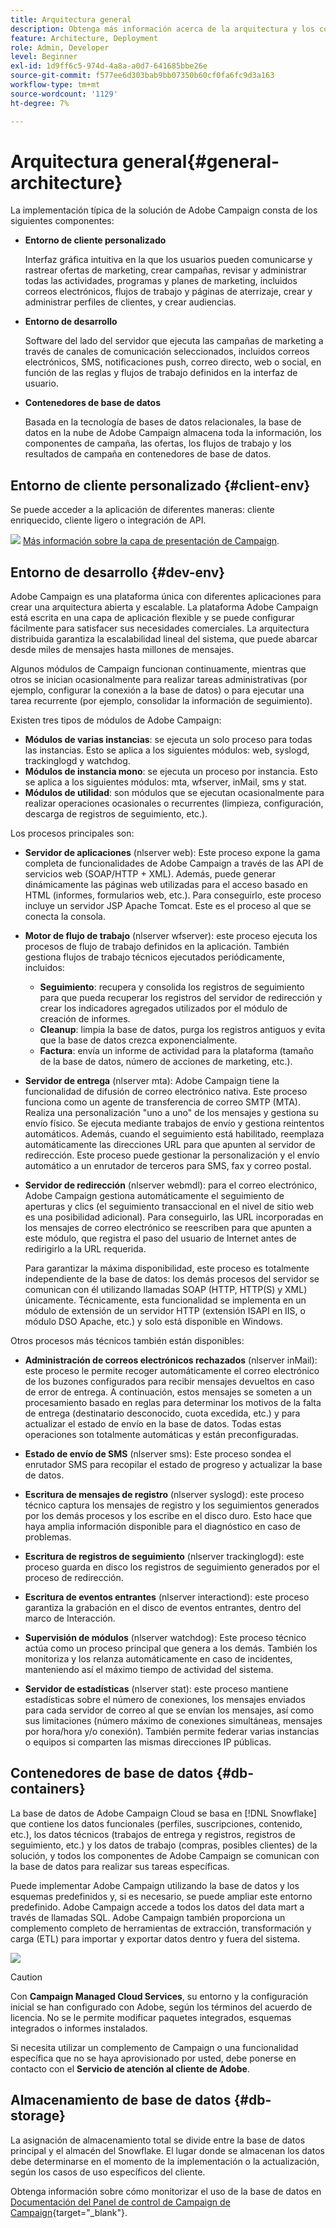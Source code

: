 ```yaml
---
title: Arquitectura general
description: Obtenga más información acerca de la arquitectura y los componentes de Adobe Campaign. Obtenga más información acerca de cómo personalizar la consola de clientes y el entorno.
feature: Architecture, Deployment
role: Admin, Developer
level: Beginner
exl-id: 1d9ff6c5-974d-4a8a-a0d7-641685bbe26e
source-git-commit: f577ee6d303bab9bb07350b60cf0fa6fc9d3a163
workflow-type: tm+mt
source-wordcount: '1129'
ht-degree: 7%

---
```


# Arquitectura general{#general-architecture}

La implementación típica de la solución de Adobe Campaign consta de los siguientes componentes:

* **Entorno de cliente personalizado**

  Interfaz gráfica intuitiva en la que los usuarios pueden comunicarse y rastrear ofertas de marketing, crear campañas, revisar y administrar todas las actividades, programas y planes de marketing, incluidos correos electrónicos, flujos de trabajo y páginas de aterrizaje, crear y administrar perfiles de clientes, y crear audiencias.

* **Entorno de desarrollo**

  Software del lado del servidor que ejecuta las campañas de marketing a través de canales de comunicación seleccionados, incluidos correos electrónicos, SMS, notificaciones push, correo directo, web o social, en función de las reglas y flujos de trabajo definidos en la interfaz de usuario.

* **Contenedores de base de datos**

  Basada en la tecnología de bases de datos relacionales, la base de datos en la nube de Adobe Campaign almacena toda la información, los componentes de campaña, las ofertas, los flujos de trabajo y los resultados de campaña en contenedores de base de datos.

## Entorno de cliente personalizado {#client-env}

Se puede acceder a la aplicación de diferentes maneras: cliente enriquecido, cliente ligero o integración de API.

![](../assets/do-not-localize/glass.png) [Más información sobre la capa de presentación de Campaign](../start/ac-components.md).

## Entorno de desarrollo {#dev-env}

Adobe Campaign es una plataforma única con diferentes aplicaciones para crear una arquitectura abierta y escalable. La plataforma Adobe Campaign está escrita en una capa de aplicación flexible y se puede configurar fácilmente para satisfacer sus necesidades comerciales. La arquitectura distribuida garantiza la escalabilidad lineal del sistema, que puede abarcar desde miles de mensajes hasta millones de mensajes.

Algunos módulos de Campaign funcionan continuamente, mientras que otros se inician ocasionalmente para realizar tareas administrativas (por ejemplo, configurar la conexión a la base de datos) o para ejecutar una tarea recurrente (por ejemplo, consolidar la información de seguimiento).

Existen tres tipos de módulos de Adobe Campaign:

* **Módulos de varias instancias**: se ejecuta un solo proceso para todas las instancias. Esto se aplica a los siguientes módulos: web, syslogd, trackinglogd y watchdog.
* **Módulos de instancia mono**: se ejecuta un proceso por instancia. Esto se aplica a los siguientes módulos: mta, wfserver, inMail, sms y stat.
* **Módulos de utilidad**: son módulos que se ejecutan ocasionalmente para realizar operaciones ocasionales o recurrentes (limpieza, configuración, descarga de registros de seguimiento, etc.).

Los procesos principales son:

* **Servidor de aplicaciones** (nlserver web): Este proceso expone la gama completa de funcionalidades de Adobe Campaign a través de las API de servicios web (SOAP/HTTP + XML). Además, puede generar dinámicamente las páginas web utilizadas para el acceso basado en HTML (informes, formularios web, etc.). Para conseguirlo, este proceso incluye un servidor JSP Apache Tomcat. Este es el proceso al que se conecta la consola.

* **Motor de flujo de trabajo** (nlserver wfserver): este proceso ejecuta los procesos de flujo de trabajo definidos en la aplicación. También gestiona flujos de trabajo técnicos ejecutados periódicamente, incluidos:

   * **Seguimiento**: recupera y consolida los registros de seguimiento para que pueda recuperar los registros del servidor de redirección y crear los indicadores agregados utilizados por el módulo de creación de informes.
   * **Cleanup**: limpia la base de datos, purga los registros antiguos y evita que la base de datos crezca exponencialmente.
   * **Factura**: envía un informe de actividad para la plataforma (tamaño de la base de datos, número de acciones de marketing, etc.).

* **Servidor de entrega** (nlserver mta): Adobe Campaign tiene la funcionalidad de difusión de correo electrónico nativa. Este proceso funciona como un agente de transferencia de correo SMTP (MTA). Realiza una personalización &quot;uno a uno&quot; de los mensajes y gestiona su envío físico. Se ejecuta mediante trabajos de envío y gestiona reintentos automáticos. Además, cuando el seguimiento está habilitado, reemplaza automáticamente las direcciones URL para que apunten al servidor de redirección. Este proceso puede gestionar la personalización y el envío automático a un enrutador de terceros para SMS, fax y correo postal.

* **Servidor de redirección** (nlserver webmdl): para el correo electrónico, Adobe Campaign gestiona automáticamente el seguimiento de aperturas y clics (el seguimiento transaccional en el nivel de sitio web es una posibilidad adicional). Para conseguirlo, las URL incorporadas en los mensajes de correo electrónico se reescriben para que apunten a este módulo, que registra el paso del usuario de Internet antes de redirigirlo a la URL requerida.

  Para garantizar la máxima disponibilidad, este proceso es totalmente independiente de la base de datos: los demás procesos del servidor se comunican con él utilizando llamadas SOAP (HTTP, HTTP(S) y XML) únicamente. Técnicamente, esta funcionalidad se implementa en un módulo de extensión de un servidor HTTP (extensión ISAPI en IIS, o módulo DSO Apache, etc.) y solo está disponible en Windows.

Otros procesos más técnicos también están disponibles:

* **Administración de correos electrónicos rechazados** (nlserver inMail): este proceso le permite recoger automáticamente el correo electrónico de los buzones configurados para recibir mensajes devueltos en caso de error de entrega. A continuación, estos mensajes se someten a un procesamiento basado en reglas para determinar los motivos de la falta de entrega (destinatario desconocido, cuota excedida, etc.) y para actualizar el estado de envío en la base de datos. Todas estas operaciones son totalmente automáticas y están preconfiguradas.

* **Estado de envío de SMS** (nlserver sms): Este proceso sondea el enrutador SMS para recopilar el estado de progreso y actualizar la base de datos.

* **Escritura de mensajes de registro** (nlserver syslogd): este proceso técnico captura los mensajes de registro y los seguimientos generados por los demás procesos y los escribe en el disco duro. Esto hace que haya amplia información disponible para el diagnóstico en caso de problemas.

* **Escritura de registros de seguimiento** (nlserver trackinglogd): este proceso guarda en disco los registros de seguimiento generados por el proceso de redirección.

* **Escritura de eventos entrantes** (nlserver interactiond): este proceso garantiza la grabación en el disco de eventos entrantes, dentro del marco de Interacción.

* **Supervisión de módulos** (nlserver watchdog): Este proceso técnico actúa como un proceso principal que genera a los demás. También los monitoriza y los relanza automáticamente en caso de incidentes, manteniendo así el máximo tiempo de actividad del sistema.

* **Servidor de estadísticas** (nlserver stat): este proceso mantiene estadísticas sobre el número de conexiones, los mensajes enviados para cada servidor de correo al que se envían los mensajes, así como sus limitaciones (número máximo de conexiones simultáneas, mensajes por hora/hora y/o conexión). También permite federar varias instancias o equipos si comparten las mismas direcciones IP públicas.


## Contenedores de base de datos {#db-containers}

La base de datos de Adobe Campaign Cloud se basa en [!DNL Snowflake] que contiene los datos funcionales (perfiles, suscripciones, contenido, etc.), los datos técnicos (trabajos de entrega y registros, registros de seguimiento, etc.) y los datos de trabajo (compras, posibles clientes) de la solución, y todos los componentes de Adobe Campaign se comunican con la base de datos para realizar sus tareas específicas.

Puede implementar Adobe Campaign utilizando la base de datos y los esquemas predefinidos y, si es necesario, se puede ampliar este entorno predefinido. Adobe Campaign accede a todos los datos del data mart a través de llamadas SQL. Adobe Campaign también proporciona un complemento completo de herramientas de extracción, transformación y carga (ETL) para importar y exportar datos dentro y fuera del sistema.

![](assets/data-flow-diagram.png)


>[!CAUTION]
>
>Con **Campaign Managed Cloud Services**, su entorno y la configuración inicial se han configurado con Adobe, según los términos del acuerdo de licencia. No se le permite modificar paquetes integrados, esquemas integrados o informes instalados.
>
>Si necesita utilizar un complemento de Campaign o una funcionalidad específica que no se haya aprovisionado por usted, debe ponerse en contacto con el **Servicio de atención al cliente de Adobe**.

## Almacenamiento de base de datos {#db-storage}

La asignación de almacenamiento total se divide entre la base de datos principal y el almacén del Snowflake. El lugar donde se almacenan los datos debe determinarse en el momento de la implementación o la actualización, según los casos de uso específicos del cliente.

Obtenga información sobre cómo monitorizar el uso de la base de datos en [Documentación del Panel de control de Campaign de Campaign](https://experienceleague.adobe.com/docs/control-panel/using/performance-monitoring/database-monitoring/database-monitoring.html){target="_blank"}.